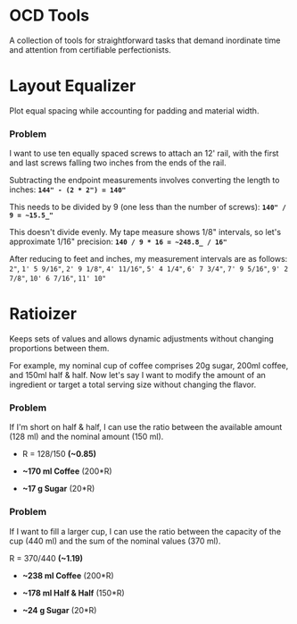 # OCD Tools

A collection of tools for straightforward tasks that demand inordinate time and attention from certifiable perfectionists.

# Layout Equalizer
Plot equal spacing while accounting for padding and material width.

### Problem
I want to use ten equally spaced screws to attach an 12' rail, with the first and last screws falling two inches from the ends of the rail.

Subtracting the endpoint measurements involves converting the length to inches: **`144" - (2 * 2") = 140"`**

This needs to be divided by 9 (one less than the number of screws): **`140" / 9 = ~15.5_"`**

This doesn't divide evenly. My tape measure shows 1/8" intervals, so let's approximate 1/16" precision: **`140 / 9 * 16 = ~248.8_ / 16"`**

After reducing to feet and inches, my measurement intervals are as follows: `2"`, `1' 5 9/16"`, `2' 9 1/8"`, `4' 11/16"`, `5' 4 1/4"`, `6' 7 3/4"`, `7' 9 5/16"`, `9' 2 7/8"`, `10' 6 7/16"`, `11' 10"`

# Ratioizer
Keeps sets of values and allows dynamic adjustments without changing proportions between them.

For example, my nominal cup of coffee comprises 20g sugar, 200ml coffee, and 150ml half & half.
Now let's say I want to modify the amount of an ingredient or target a total serving size without changing the flavor.

### Problem
If I'm short on half & half, I can use the ratio between the available amount (128 ml) and the nominal amount (150 ml).

* R = 128/150 **(~0.85)**

* **~170 ml Coffee**  (200\*R)

* **~17 g Sugar** (20\*R)

### Problem
If I want to fill a larger cup, I can use the ratio between the capacity of the cup (440 ml) and the sum of the nominal values (370 ml).

R = 370/440 **(~1.19)**

* **~238 ml Coffee** (200*R)

* **~178 ml Half & Half** (150*R)

* **~24 g Sugar** (20*R)
